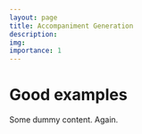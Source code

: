 ```yaml
---
layout: page
title: Accompaniment Generation
description:
img:
importance: 1
---
```


# Good examples

Some dummy content. Again.